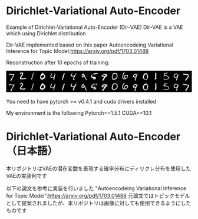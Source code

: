 # Dirichlet-Variational Auto-Encoder
Example of Dirichlet-Variational Auto-Encoder (Dir-VAE)
Dir-VAE is a VAE which using Dirichlet distribution

Dir-VAE implemented based on this paper
Autoencodeing Variational Inference for Topic Model:https://arxiv.org/pdf/1703.01488

Reconstruction after 10 epochs of training:
<div>
	<img src='/image/recon_9.png'>
</div>

You need to have pytorch >= v0.4.1 and cuda drivers installed

My environment is the following
Pytorch==1.5.1
CUDA==10.1

# Dirichlet-Variational Auto-Encoder（日本語）
本リポジトリはVAEの潜在変数を表現する確率分布にディリクレ分布を使用したVAEの実装例です

以下の論文を参考に実装を行いました
"Autoencodeing Variational Inference for Topic Model":https://arxiv.org/pdf/1703.01488
元論文ではトピックモデルとして提案されましたが、本リポジトリは画像に対しても使用できるようにしたものです
